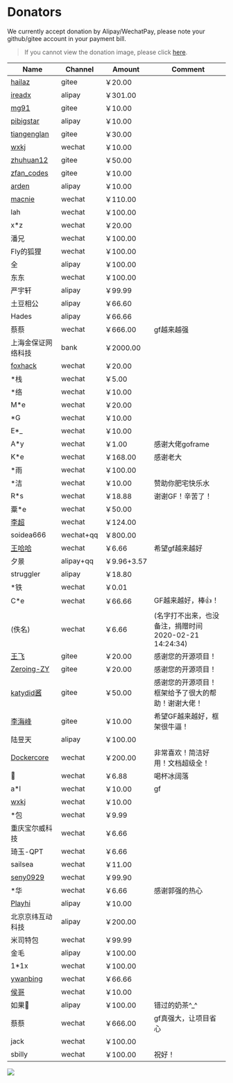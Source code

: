 # Donators

We currently accept donation by Alipay/WechatPay, please note your github/gitee account in your payment bill.

> If you cannot view the donation image, please click [here](https://goframe.org/images/donate.png).

| Name | Channel | Amount | Comment 
|---|---|--- | ---
|[hailaz](https://gitee.com/hailaz)|gitee|￥20.00 | 
|[ireadx](https://github.com/ireadx)|alipay|￥301.00 |
|[mg91](https://gitee.com/mg91)|gitee|￥10.00 |
|[pibigstar](https://github.com/pibigstar)|alipay|￥10.00 |
|[tiangenglan](https://gitee.com/tiangenglan)|gitee|￥30.00 |
|[wxkj](https://gitee.com/wxkj)|wechat|￥10.00 |
|[zhuhuan12](https://gitee.com/zhuhuan12)|gitee|￥50.00 |
|[zfan_codes](https://gitee.com/zfan_codes)|gitee|￥10.00 |
|[arden](https://github.com/arden)|alipay|￥10.00 |
|[macnie](https://www.macnie.com)|wechat|￥110.00 |
|lah|wechat|￥100.00 |
|x*z|wechat|￥20.00 |
|潘兄|wechat|￥100.00 |
|Fly的狐狸|wechat|￥100.00 |
|全|alipay|￥100.00 |
|东东|wechat|￥100.00 |
|严宇轩|alipay|￥99.99 |
|土豆相公|alipay|￥66.60 |
|Hades|alipay|￥66.66 |
|蔡蔡|wechat|￥666.00 | gf越来越强
|上海金保证网络科技|bank|￥2000.00 |
|[foxhack](https://github.com/foxhack)|wechat|￥20.00 |
|*栈|wechat|￥5.00 |
|*络|wechat|￥10.00|
|M*e|wechat|￥20.00|
|*G|wechat|￥10.00|
|E*_|wechat|￥10.00|
|A*y|wechat|￥1.00| 感谢大佬goframe
|K*e|wechat|￥168.00| 感谢老大
|*雨|wechat|￥100.00|
|*洁|wechat|￥10.00|赞助你肥宅快乐水
|R*s|wechat|￥18.88| 谢谢GF！辛苦了！
|粟*e|wechat|￥50.00|
|[李超](https://github.com/effortlee)|wechat|￥124.00| 
|soidea666|wechat+qq|￥800.00| 
|[王哈哈](https://gitee.com/develop1024)|wechat|￥6.66| 希望gf越来越好
|夕景|alipay+qq|￥9.96+3.57| 
|struggler|alipay|￥18.80| 
|*铁|wechat|￥0.01| 
|C*e|wechat|￥66.66| GF越来越好，棒👍！
|(佚名)|wechat|￥6.66| (名字打不出来，也没备注，捐赠时间2020-02-21 14:24:34)
|[王飞](https://gitee.com/wang_2018)|gitee|￥20.00| 感谢您的开源项目！
|[Zeroing-ZY](https://gitee.com/yunjieg)|gitee|￥20.00| 感谢您的开源项目！
|[katydid酱](https://gitee.com/katydid2005)|gitee|￥50.00| 感谢您的开源项目！框架给予了很大的帮助！谢谢大佬！
|[李海峰](https://gitee.com/dlhf)|gitee|￥10.00| 希望GF越来越好，框架很牛逼！
|陆昱天|alipay|￥100.00|
|[Dockercore](https://github.com/dockercore)|wechat|￥200.00| 非常喜欢！简洁好用！文档超级全！
|🚶|wechat|￥6.88| 喝杯冰阔落
|a*l|wechat|￥10.00| gf
|[wxkj](https://gitee.com/wxkj)|wechat|￥10.00| 
|*包|wechat|￥9.99| 
|重庆宝尔威科技|wechat|￥6.66| 
|琦玉-QPT|wechat|￥6.66| 
|sailsea|wechat|￥11.00| 
|[seny0929](https://gitee.com/seny0929)|wechat|￥99.90| 
|*华|wechat|￥6.66| 感谢郭强的热心
|[Playhi](https://github.com/Playhi)|alipay|￥10.00| 
|北京京纬互动科技|alipay|￥200.00| 
|米司特包|wechat|￥99.99| 
|金毛|alipay|￥100.00| 
|1*1x|wechat|￥100.00| 
|[ywanbing](https://github.com/ywanbing)|wechat|￥66.66| 
|[侯哥](http://www.macnie.com)|wechat|￥10.00| 
|如果🍋|alipay|￥100.00| 错过的奶茶^_^
|蔡蔡|wechat|￥666.00| gf真强大，让项目省心
|jack|wechat|￥100.00| 
|sbilly|wechat|￥100.00| 祝好！


<img src="https://goframe.org/images/donate.png"/>
